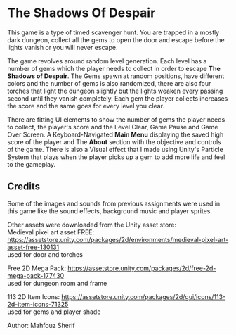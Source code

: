 # The Shadows Of Despair
This game is a type of timed scavenger hunt. You are trapped in a mostly dark dungeon, collect all the gems to open the door and escape before the lights vanish or you will never escape.

The game revolves around random level generation. 
Each level has a number of gems which the player needs to collect in order to escape **The Shadows of Despair**.
The Gems spawn at random positions, have different colors and the number of gems is also randomized, there are also four torches that light the dungeon slightly but the lights weaken every passing second until they vanish completely.
Each gem the player collects increases the score and the same goes for every level you clear.

There are fitting UI elements to show the number of gems the player needs to collect, the player's score and the Level Clear, Game Pause and Game Over Screen.
A Keyboard-Navigated **Main Menu** displaying the saved high score of the player and The **About** section with the objective and controls of the game.
There is also a Visual effect that I made using Unity's Particle System that plays when the player picks up a gem to add more life and feel to the gameplay.

## Credits
Some of the images and sounds from previous assignments were used in this game like the sound effects, background music and player sprites.

Other assets were downloaded from the Unity asset store:                                                                                                                  
Medieval pixel art asset FREE: https://assetstore.unity.com/packages/2d/environments/medieval-pixel-art-asset-free-130131                                                  
used for door and torches

Free 2D Mega Pack: https://assetstore.unity.com/packages/2d/free-2d-mega-pack-177430                                                                                      
used for dungeon room and frame

113 2D Item Icons: https://assetstore.unity.com/packages/2d/gui/icons/113-2d-item-icons-71325                                                                              
used for gems and player shade

Author: Mahfouz Sherif                                                                                                                                                  
